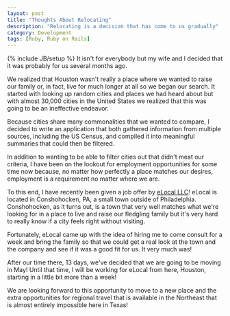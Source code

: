 ```yaml
---
layout: post
title: "Thoughts About Relocating"
description: "Relocating is a decision that has come to us gradually"
category: Development
tags: [Ruby, Ruby on Rails]
---
```

{% include JB/setup %}
It isn't for everybody but my wife and I decided that it was probably for us several months ago.

We realized that Houston wasn't really a place where we wanted to raise our family or, in fact, live for much longer at all so we began our search.  It started with looking up random cities and places we had heard about but with almost 30,000 cities in the United States we realized that this was going to be an ineffective endeavor.

Because cities share many commonalities that we wanted to compare, I decided to write an application that both gathered information from multiple sources, including the US Census, and compiled it into meaningful summaries that could then be filtered.

In addition to wanting to be able to filter cities out that didn't meat our criteria, I have been on the lookout for employment opportunities for some time now because, no matter how perfectly a place matches our desires, employment is a requirement no matter where we are.

To this end, I have recently been given a job offer by [eLocal LLC][elocal]!  eLocal is located in Conshohocken, PA, a small town outside of Philadelphia.  Conshohocken, as it turns out, is a town that very well matches what we're looking for in a place to live and raise our fledgling family but it's very hard to really know if a city feels right without visiting.

[elocal]: http://www.elocal.com

Fortunately, eLocal came up with the idea of hiring me to come consult for a week and bring the family so that we could get a real look at the town and the company and see if it was a good fit for us.  It very much was!

After our time there, 13 days, we've decided that we are going to be moving in May!  Until that time, I will be working for eLocal from here, Houston, starting in a little bit more than a week!

We are looking forward to this opportunity to move to a new place and the extra opportunities for regional travel that is available in the Northeast that is almost entirely impossible here in Texas!
